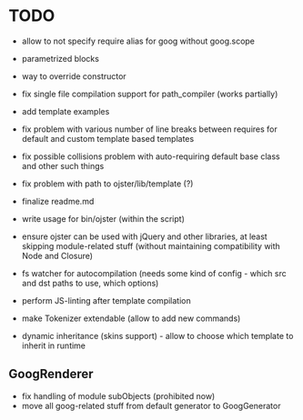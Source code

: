 # TODO

* allow to not specify require alias for goog without goog.scope
* parametrized blocks
* way to override constructor
* fix single file compilation support for path_compiler (works partially)

* add template examples

* fix problem with various number of line breaks between requires for default and custom template based templates
* fix possible collisions problem with auto-requiring default base class and other such things

* fix problem with path to ojster/lib/template (?)
* finalize readme.md

* write usage for bin/ojster (within the script)

* ensure ojster can be used with jQuery and other libraries, at least skipping module-related stuff (without maintaining compatibility with Node and Closure)
* fs watcher for autocompilation (needs some kind of config - which src and dst paths to use, which options)
* perform JS-linting after template compilation

* make Tokenizer extendable (allow to add new commands)
* dynamic inheritance (skins support) - allow to choose which template to inherit in runtime

## GoogRenderer

* fix handling of module subObjects (prohibited now)
* move all goog-related stuff from default generator to GoogGenerator
